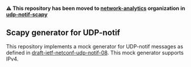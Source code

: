 #### :warning: This repository has been moved to [network-analytics](https://github.com/network-analytics) organization in [udp-notif-scapy](https://github.com/network-analytics/udp-notif-scapy)

## Scapy generator for UDP-notif

This repository implements a mock generator for UDP-notif messages as defined in [draft-ietf-netconf-udp-notif-08](https://datatracker.ietf.org/doc/html/draft-ietf-netconf-udp-notif-08). This mock generator supports IPv4.
